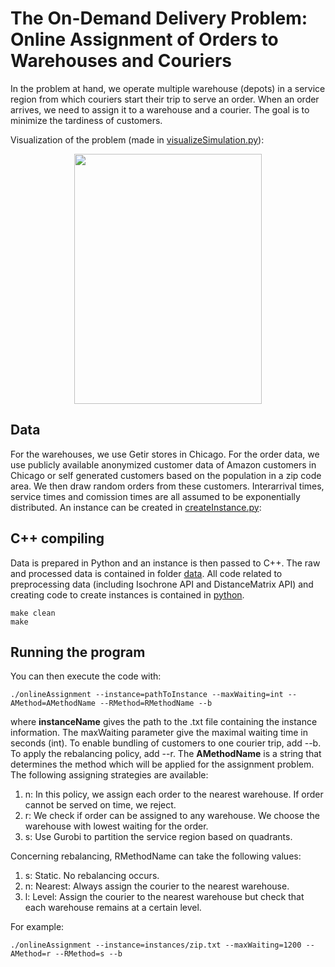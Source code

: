 # The On-Demand Delivery Problem: Online Assignment of Orders to Warehouses and Couriers

In the problem at hand, we operate multiple warehouse (depots) in a service region from which couriers start their trip to serve an order. When an order arrives, we need to assign it to a warehouse and a courier. The goal is to minimize the tardiness of customers.

Visualization of the problem (made in [visualizeSimulation.py](python/visualizeSimulation.py)):

<p align="center">
<img src="animation.gif" width="300" height="400" align="center">
</p>


## Data
For the warehouses, we use Getir stores in Chicago. For the order data, we use publicly available anonymized customer data of Amazon customers in Chicago or self generated customers based on the population in a zip code area. We then draw random orders from these customers. Interarrival times, service times and comission times are all assumed to be exponentially distributed. An instance can be created in [createInstance.py](python/createInstance.py):


## C++ compiling 
Data is prepared in Python and an instance is then passed to C++. The raw and processed data is contained in folder [data](data). All code related to preprocessing data (including Isochrone API and DistanceMatrix API) and creating code to create instances is contained in [python](python).

```
make clean
make
```

## Running the program

You can then execute the code with:

```
./onlineAssignment --instance=pathToInstance --maxWaiting=int --AMethod=AMethodName --RMethod=RMethodName --b
```

where **instanceName** gives the path to the .txt file containing the instance information. The maxWaiting parameter give the maximal waiting time in seconds (int). To enable bundling of customers to one courier trip, add --b. To apply the rebalancing policy, add --r. The **AMethodName** is a string that determines the method which will be applied for the assignment problem. The following assigning strategies are available:

1. n: In this policy, we assign each order to the nearest warehouse. If order cannot be served on time, we reject.
2. r: We check if order can be assigned to any warehouse. We choose the warehouse with lowest waiting for the order.
3. s: Use Gurobi to partition the service region based on quadrants. 

Concerning rebalancing, RMethodName can take the following values:

1. s: Static. No rebalancing occurs.
2. n: Nearest: Always assign the courier to the nearest warehouse.
3. l: Level: Assign the courier to the nearest warehouse but check that each warehouse remains at a certain level.

For example:

```
./onlineAssignment --instance=instances/zip.txt --maxWaiting=1200 --AMethod=r --RMethod=s --b
```